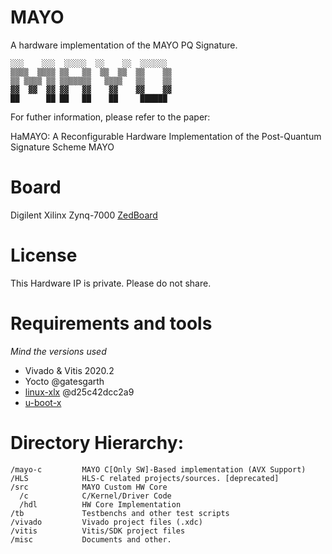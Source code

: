 
# MAYO 
A hardware implementation of the MAYO PQ Signature.  
```
░░░    ░░░  ░░░░░  ░░    ░░  ░░░░░░  
▒▒▒▒  ▒▒▒▒ ▒▒   ▒▒  ▒▒  ▒▒  ▒▒    ▒▒ 
▒▒ ▒▒▒▒ ▒▒ ▒▒▒▒▒▒▒   ▒▒▒▒   ▒▒    ▒▒ 
▓▓  ▓▓  ▓▓ ▓▓   ▓▓    ▓▓    ▓▓    ▓▓ 
██      ██ ██   ██    ██     ██████  
```

For futher information, please refer to the paper: 

  HaMAYO: A Reconfigurable Hardware Implementation of the Post-Quantum Signature Scheme MAYO
  
# Board
Digilent Xilinx Zynq-7000 [ZedBoard](https://www.avnet.com/wps/portal/us/products/avnet-boards/avnet-board-families/zedboard/)

# License
This Hardware IP is private. Please do not share.

# Requirements and tools
_Mind the versions used_
- Vivado & Vitis 2020.2
- Yocto @gatesgarth
- [linux-xlx](https://github.com/Xilinx/linux-xlnx) @d25c42dcc2a9
- [u-boot-x](https://github.com/Xilinx/u-boot-xlnx) 

# Directory Hierarchy:
```
/mayo-c 		MAYO C[Only SW]-Based implementation (AVX Support)
/HLS			HLS-C related projects/sources. [deprecated]
/src			MAYO Custom HW Core
  /c			C/Kernel/Driver Code
  /hdl			HW Core Implementation
/tb 			Testbenchs and other test scripts
/vivado 		Vivado project files (.xdc)
/vitis			Vitis/SDK project files
/misc			Documents and other.
